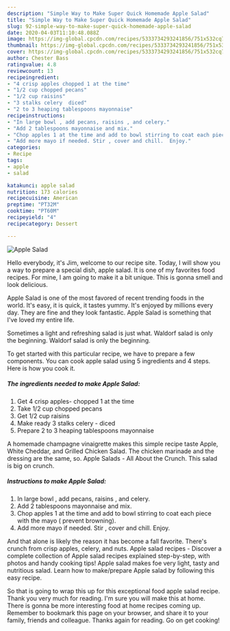 ```yaml
---
description: "Simple Way to Make Super Quick Homemade Apple Salad"
title: "Simple Way to Make Super Quick Homemade Apple Salad"
slug: 92-simple-way-to-make-super-quick-homemade-apple-salad
date: 2020-04-03T11:10:48.088Z
image: https://img-global.cpcdn.com/recipes/5333734293241856/751x532cq70/apple-salad-recipe-main-photo.jpg
thumbnail: https://img-global.cpcdn.com/recipes/5333734293241856/751x532cq70/apple-salad-recipe-main-photo.jpg
cover: https://img-global.cpcdn.com/recipes/5333734293241856/751x532cq70/apple-salad-recipe-main-photo.jpg
author: Chester Bass
ratingvalue: 4.8
reviewcount: 13
recipeingredient:
- "4 crisp apples chopped 1 at the time"
- "1/2 cup chopped pecans"
- "1/2 cup raisins"
- "3 stalks celery  diced"
- "2 to 3 heaping tablespoons mayonnaise"
recipeinstructions:
- "In large bowl , add pecans, raisins , and celery."
- "Add 2 tablespoons mayonnaise and mix."
- "Chop apples 1 at the time and add to bowl stirring to coat each piece with the mayo ( prevent browning)."
- "Add more mayo if needed. Stir , cover and chill.  Enjoy."
categories:
- Recipe
tags:
- apple
- salad

katakunci: apple salad 
nutrition: 173 calories
recipecuisine: American
preptime: "PT32M"
cooktime: "PT60M"
recipeyield: "4"
recipecategory: Dessert

---
```



![Apple Salad](https://img-global.cpcdn.com/recipes/5333734293241856/751x532cq70/apple-salad-recipe-main-photo.jpg)

Hello everybody, it's Jim, welcome to our recipe site. Today, I will show you a way to prepare a special dish, apple salad. It is one of my favorites food recipes. For mine, I am going to make it a bit unique. This is gonna smell and look delicious.

Apple Salad is one of the most favored of recent trending foods in the world. It's easy, it is quick, it tastes yummy. It's enjoyed by millions every day. They are fine and they look fantastic. Apple Salad is something that I've loved my entire life.

Sometimes a light and refreshing salad is just what. Waldorf salad is only the beginning. Waldorf salad is only the beginning.


To get started with this particular recipe, we have to prepare a few components. You can cook apple salad using 5 ingredients and 4 steps. Here is how you cook it.

##### The ingredients needed to make Apple Salad:

1. Get 4 crisp apples- chopped 1 at the time
1. Take 1/2 cup chopped pecans
1. Get 1/2 cup raisins
1. Make ready 3 stalks celery - diced
1. Prepare 2 to 3 heaping tablespoons mayonnaise


A homemade champagne vinaigrette makes this simple recipe taste Apple, White Cheddar, and Grilled Chicken Salad. The chicken marinade and the dressing are the same, so. Apple Salads - All About the Crunch. This salad is big on crunch. 

##### Instructions to make Apple Salad:

1. In large bowl , add pecans, raisins , and celery.
1. Add 2 tablespoons mayonnaise and mix.
1. Chop apples 1 at the time and add to bowl stirring to coat each piece with the mayo ( prevent browning).
1. Add more mayo if needed. Stir , cover and chill.  Enjoy.


And that alone is likely the reason it has become a fall favorite. There&#39;s crunch from crisp apples, celery, and nuts. Apple salad recipes - Discover a complete collection of Apple salad recipes explained step-by-step, with photos and handy cooking tips! Apple salad makes foe very light, tasty and nutritious salad. Learn how to make/prepare Apple salad by following this easy recipe. 

So that is going to wrap this up for this exceptional food apple salad recipe. Thank you very much for reading. I'm sure you will make this at home. There is gonna be more interesting food at home recipes coming up. Remember to bookmark this page on your browser, and share it to your family, friends and colleague. Thanks again for reading. Go on get cooking!
